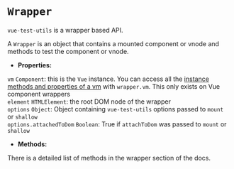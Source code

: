 # `Wrapper`

`vue-test-utils` is a wrapper based API.

A `Wrapper` is an object that contains a mounted component or vnode and methods to test the component or vnode.

- **Properties:**

`vm` `Component`: this is the `Vue` instance. You can access all the [instance methods and properties of a vm](https://vuejs.org/v2/api/#Instance-Properties) with `wrapper.vm`. This only exists on Vue component wrappers  
`element` `HTMLElement`: the root DOM node of the wrapper  
`options` `Object`: Object containing `vue-test-utils` options passed to `mount` or `shallow`  
`options.attachedToDom` `Boolean`: True if `attachToDom` was passed to `mount` or `shallow`  

- **Methods:**

There is a detailed list of methods in the wrapper section of the docs.
